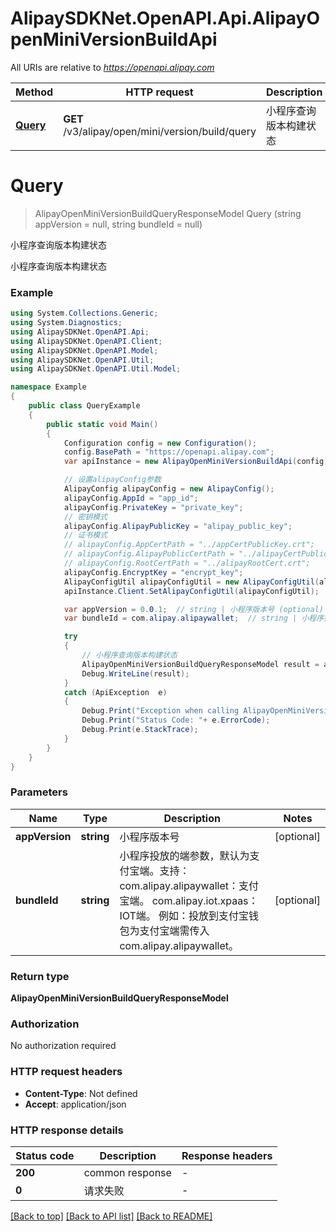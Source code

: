 # AlipaySDKNet.OpenAPI.Api.AlipayOpenMiniVersionBuildApi

All URIs are relative to *https://openapi.alipay.com*

Method | HTTP request | Description
------------- | ------------- | -------------
[**Query**](AlipayOpenMiniVersionBuildApi.md#query) | **GET** /v3/alipay/open/mini/version/build/query | 小程序查询版本构建状态


<a name="query"></a>
# **Query**
> AlipayOpenMiniVersionBuildQueryResponseModel Query (string appVersion = null, string bundleId = null)

小程序查询版本构建状态

小程序查询版本构建状态

### Example
```csharp
using System.Collections.Generic;
using System.Diagnostics;
using AlipaySDKNet.OpenAPI.Api;
using AlipaySDKNet.OpenAPI.Client;
using AlipaySDKNet.OpenAPI.Model;
using AlipaySDKNet.OpenAPI.Util;
using AlipaySDKNet.OpenAPI.Util.Model;

namespace Example
{
    public class QueryExample
    {
        public static void Main()
        {
            Configuration config = new Configuration();
            config.BasePath = "https://openapi.alipay.com";
            var apiInstance = new AlipayOpenMiniVersionBuildApi(config);

            // 设置alipayConfig参数
            AlipayConfig alipayConfig = new AlipayConfig();
            alipayConfig.AppId = "app_id";
            alipayConfig.PrivateKey = "private_key";
            // 密钥模式
            alipayConfig.AlipayPublicKey = "alipay_public_key";
            // 证书模式
            // alipayConfig.AppCertPath = "../appCertPublicKey.crt";
            // alipayConfig.AlipayPublicCertPath = "../alipayCertPublicKey_RSA2.crt";
            // alipayConfig.RootCertPath = "../alipayRootCert.crt";
            alipayConfig.EncryptKey = "encrypt_key";
            AlipayConfigUtil alipayConfigUtil = new AlipayConfigUtil(alipayConfig);
            apiInstance.Client.SetAlipayConfigUtil(alipayConfigUtil);

            var appVersion = 0.0.1;  // string | 小程序版本号 (optional) 
            var bundleId = com.alipay.alipaywallet;  // string | 小程序投放的端参数，默认为支付宝端。支持：  com.alipay.alipaywallet：支付宝端。 com.alipay.iot.xpaas：IOT端。 例如：投放到支付宝钱包为支付宝端需传入 com.alipay.alipaywallet。 (optional) 

            try
            {
                // 小程序查询版本构建状态
                AlipayOpenMiniVersionBuildQueryResponseModel result = apiInstance.Query(appVersion, bundleId);
                Debug.WriteLine(result);
            }
            catch (ApiException  e)
            {
                Debug.Print("Exception when calling AlipayOpenMiniVersionBuildApi.Query: " + e.Message );
                Debug.Print("Status Code: "+ e.ErrorCode);
                Debug.Print(e.StackTrace);
            }
        }
    }
}
```

### Parameters

Name | Type | Description  | Notes
------------- | ------------- | ------------- | -------------
 **appVersion** | **string**| 小程序版本号 | [optional] 
 **bundleId** | **string**| 小程序投放的端参数，默认为支付宝端。支持：  com.alipay.alipaywallet：支付宝端。 com.alipay.iot.xpaas：IOT端。 例如：投放到支付宝钱包为支付宝端需传入 com.alipay.alipaywallet。 | [optional] 

### Return type

**AlipayOpenMiniVersionBuildQueryResponseModel**

### Authorization

No authorization required

### HTTP request headers

 - **Content-Type**: Not defined
 - **Accept**: application/json


### HTTP response details
| Status code | Description | Response headers |
|-------------|-------------|------------------|
| **200** | common response |  -  |
| **0** | 请求失败 |  -  |

[[Back to top]](#) [[Back to API list]](../README.md#documentation-for-api-endpoints) [[Back to README]](../README.md)


